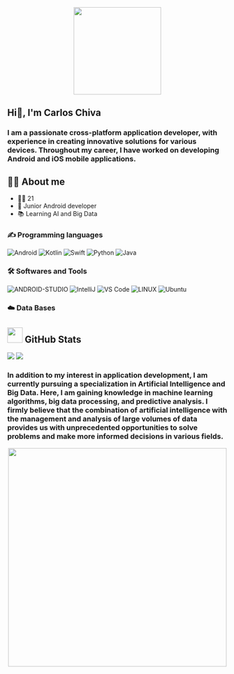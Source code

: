 <div id="header" align="center">
  <img src="https://media.giphy.com/media/bGgsc5mWoryfgKBx1u/giphy.gif" width="200"/>
</div>

## Hi👋, I'm Carlos Chiva
### I am a passionate cross-platform application developer, with experience in creating innovative solutions for various devices. Throughout my career, I have worked on developing Android and iOS mobile applications.


## 🙋‍♂️ About me
<ul>
  <li>👱‍♂️ 21</li>
  <li>📱 Junior Android developer</li>
  <li>📚 Learning AI and Big Data</li>
</ul>

### ✍ Programming languages
![Android](https://img.shields.io/badge/android-st?style=plastic&logo=android&logoColor=green&labelColor=black)
![Kotlin](https://img.shields.io/badge/kotlin-black?style=plastic&logo=kotlin&logoColor=violet&labelColor=black&color=violet)
![Swift](https://img.shields.io/badge/Swift-black?style=plastic&logo=swift&logoColor=red&labelColor=black&color=red)          ![Python](https://img.shields.io/badge/Python-p?style=plastic&logo=python&logoColor=green&labelColor=black)
![Java](https://img.shields.io/badge/java-%23ED8B00.svg?style=plastic&logo=java&logoColor=red&labelColor=black)
### 🛠️ Softwares and Tools
![ANDROID-STUDIO](https://img.shields.io/badge/Android_Studio-%2320232a.svg?style=plastic&logo=android-studio&logoColor=%a4c639) 
![IntelliJ](http://img.shields.io/badge/IntelliJ-idea?style=plastic&logo=intellijidea&logoColor=red&labelColor=black) 
![VS Code](http://img.shields.io/badge/-VS%20Code-007ACC?style=plastic&logo=visual-studio-code&logoColor=blue&labelColor=white) 
![LINUX](https://img.shields.io/badge/Linux-FCC624?style=plastic&logo=linux&logoColor=yellow&labelColor=black)
![Ubuntu](https://img.shields.io/badge/Ubuntu-E95420?style=plastic&logo=Ubuntu&logoColor=orange&labelColor=black)
### ☁️ Data Bases


## <img src="https://media.giphy.com/media/iY8CRBdQXODJSCERIr/giphy.gif" width="35"> GitHub Stats
![](https://github-readme-stats.vercel.app/api?username=CarlosChiva&theme=prussian&hide_border=false&include_all_commits=false&count_private=false)
![](https://github-readme-stats.vercel.app/api/top-langs/?username=CarlosChiva&theme=prussian&hide_border=false&include_all_commits=false&count_private=false&layout=compact)

### In addition to my interest in application development, I am currently pursuing a specialization in Artificial Intelligence and Big Data. Here, I am gaining knowledge in machine learning algorithms, big data processing, and predictive analysis. I firmly believe that the combination of artificial intelligence with the management and analysis of large volumes of data provides us with unprecedented opportunities to solve problems and make more informed decisions in various fields.

<div id="header2" align="center">
  <img src="https://media.giphy.com/media/YnexM9LwlwGu4Z1QnS/giphy-downsized-large.gif" width="500"/>
</div>



<!--
**CarlosChiva/CarlosChiva** is a ✨ _special_ ✨ repository because its `README.md` (this file) appears on your GitHub profile.

Here are some ideas to get you started:

- 🔭 I’m currently working on ...
- 🌱 I’m currently learning ...
- 👯 I’m looking to collaborate on ...
- 🤔 I’m looking for help with ...
- 💬 Ask me about ...
- 📫 How to reach me: ...
- 😄 Pronouns: ...
- ⚡ Fun fact: ...
-->
